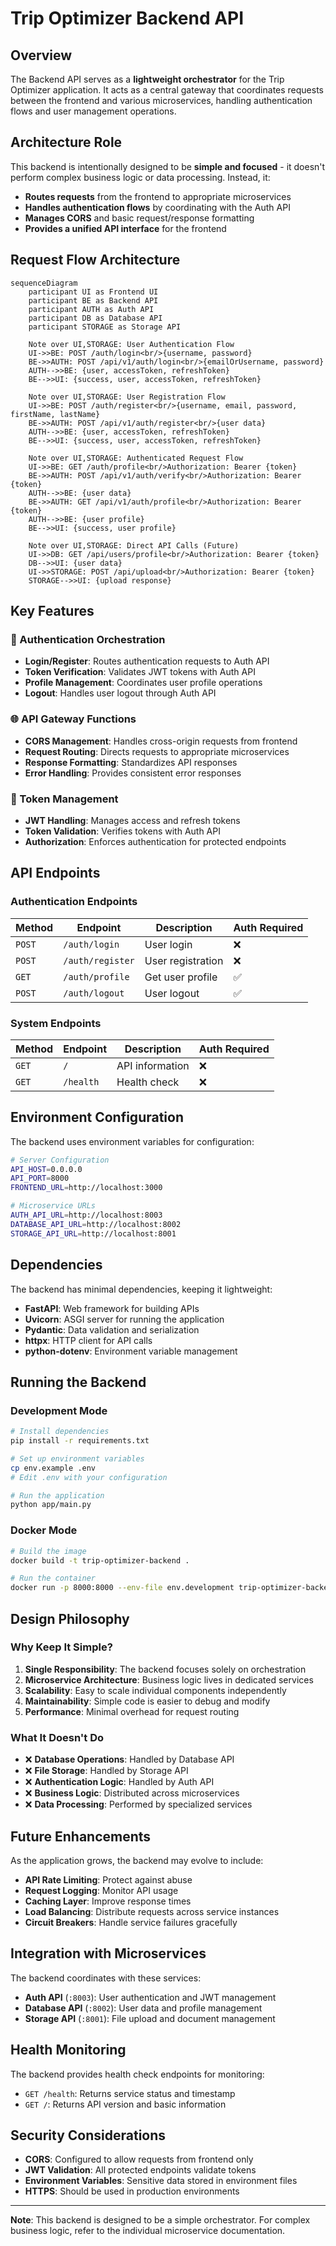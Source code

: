 # Trip Optimizer Backend API

## Overview

The Backend API serves as a **lightweight orchestrator** for the Trip Optimizer application. It acts as a central gateway that coordinates requests between the frontend and various microservices, handling authentication flows and user management operations.

## Architecture Role

This backend is intentionally designed to be **simple and focused** - it doesn't perform complex business logic or data processing. Instead, it:

- **Routes requests** from the frontend to appropriate microservices
- **Handles authentication flows** by coordinating with the Auth API
- **Manages CORS** and basic request/response formatting
- **Provides a unified API interface** for the frontend

## Request Flow Architecture

```mermaid
sequenceDiagram
    participant UI as Frontend UI
    participant BE as Backend API
    participant AUTH as Auth API
    participant DB as Database API
    participant STORAGE as Storage API

    Note over UI,STORAGE: User Authentication Flow
    UI->>BE: POST /auth/login<br/>{username, password}
    BE->>AUTH: POST /api/v1/auth/login<br/>{emailOrUsername, password}
    AUTH-->>BE: {user, accessToken, refreshToken}
    BE-->>UI: {success, user, accessToken, refreshToken}

    Note over UI,STORAGE: User Registration Flow
    UI->>BE: POST /auth/register<br/>{username, email, password, firstName, lastName}
    BE->>AUTH: POST /api/v1/auth/register<br/>{user data}
    AUTH-->>BE: {user, accessToken, refreshToken}
    BE-->>UI: {success, user, accessToken, refreshToken}

    Note over UI,STORAGE: Authenticated Request Flow
    UI->>BE: GET /auth/profile<br/>Authorization: Bearer {token}
    BE->>AUTH: POST /api/v1/auth/verify<br/>Authorization: Bearer {token}
    AUTH-->>BE: {user data}
    BE->>AUTH: GET /api/v1/auth/profile<br/>Authorization: Bearer {token}
    AUTH-->>BE: {user profile}
    BE-->>UI: {success, user profile}

    Note over UI,STORAGE: Direct API Calls (Future)
    UI->>DB: GET /api/users/profile<br/>Authorization: Bearer {token}
    DB-->>UI: {user data}
    UI->>STORAGE: POST /api/upload<br/>Authorization: Bearer {token}
    STORAGE-->>UI: {upload response}
```

## Key Features

### 🔐 Authentication Orchestration
- **Login/Register**: Routes authentication requests to Auth API
- **Token Verification**: Validates JWT tokens with Auth API
- **Profile Management**: Coordinates user profile operations
- **Logout**: Handles user logout through Auth API

### 🌐 API Gateway Functions
- **CORS Management**: Handles cross-origin requests from frontend
- **Request Routing**: Directs requests to appropriate microservices
- **Response Formatting**: Standardizes API responses
- **Error Handling**: Provides consistent error responses

### 🔄 Token Management
- **JWT Handling**: Manages access and refresh tokens
- **Token Validation**: Verifies tokens with Auth API
- **Authorization**: Enforces authentication for protected endpoints

## API Endpoints

### Authentication Endpoints

| Method | Endpoint | Description | Auth Required |
|--------|----------|-------------|---------------|
| `POST` | `/auth/login` | User login | ❌ |
| `POST` | `/auth/register` | User registration | ❌ |
| `GET` | `/auth/profile` | Get user profile | ✅ |
| `POST` | `/auth/logout` | User logout | ✅ |

### System Endpoints

| Method | Endpoint | Description | Auth Required |
|--------|----------|-------------|---------------|
| `GET` | `/` | API information | ❌ |
| `GET` | `/health` | Health check | ❌ |

## Environment Configuration

The backend uses environment variables for configuration:

```bash
# Server Configuration
API_HOST=0.0.0.0
API_PORT=8000
FRONTEND_URL=http://localhost:3000

# Microservice URLs
AUTH_API_URL=http://localhost:8003
DATABASE_API_URL=http://localhost:8002
STORAGE_API_URL=http://localhost:8001
```

## Dependencies

The backend has minimal dependencies, keeping it lightweight:

- **FastAPI**: Web framework for building APIs
- **Uvicorn**: ASGI server for running the application
- **Pydantic**: Data validation and serialization
- **httpx**: HTTP client for API calls
- **python-dotenv**: Environment variable management

## Running the Backend

### Development Mode

```bash
# Install dependencies
pip install -r requirements.txt

# Set up environment variables
cp env.example .env
# Edit .env with your configuration

# Run the application
python app/main.py
```

### Docker Mode

```bash
# Build the image
docker build -t trip-optimizer-backend .

# Run the container
docker run -p 8000:8000 --env-file env.development trip-optimizer-backend
```

## Design Philosophy

### Why Keep It Simple?

1. **Single Responsibility**: The backend focuses solely on orchestration
2. **Microservice Architecture**: Business logic lives in dedicated services
3. **Scalability**: Easy to scale individual components independently
4. **Maintainability**: Simple code is easier to debug and modify
5. **Performance**: Minimal overhead for request routing

### What It Doesn't Do

- ❌ **Database Operations**: Handled by Database API
- ❌ **File Storage**: Handled by Storage API  
- ❌ **Authentication Logic**: Handled by Auth API
- ❌ **Business Logic**: Distributed across microservices
- ❌ **Data Processing**: Performed by specialized services

## Future Enhancements

As the application grows, the backend may evolve to include:

- **API Rate Limiting**: Protect against abuse
- **Request Logging**: Monitor API usage
- **Caching Layer**: Improve response times
- **Load Balancing**: Distribute requests across service instances
- **Circuit Breakers**: Handle service failures gracefully

## Integration with Microservices

The backend coordinates with these services:

- **Auth API** (`:8003`): User authentication and JWT management
- **Database API** (`:8002`): User data and profile management  
- **Storage API** (`:8001`): File upload and document management

## Health Monitoring

The backend provides health check endpoints for monitoring:

- `GET /health`: Returns service status and timestamp
- `GET /`: Returns API version and basic information

## Security Considerations

- **CORS**: Configured to allow requests from frontend only
- **JWT Validation**: All protected endpoints validate tokens
- **Environment Variables**: Sensitive data stored in environment files
- **HTTPS**: Should be used in production environments

---

**Note**: This backend is designed to be a simple orchestrator. For complex business logic, refer to the individual microservice documentation.
